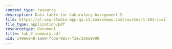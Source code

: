 ```yaml
---
content_type: resource
description: Data table for Laboratory Assignment 2.
file: https://ol-ocw-studio-app-qa.s3.amazonaws.com/courses/1-103-civil-engineering-materials-laboratory-spring-2004/148e6e481ee0fc0a9857f2e733e59908_lab_2_summary.pdf
file_type: application/pdf
resourcetype: Document
title: lab_2_summary.pdf
uid: 148e6e48-1ee0-fc0a-9857-f2e733e59908
---
```

